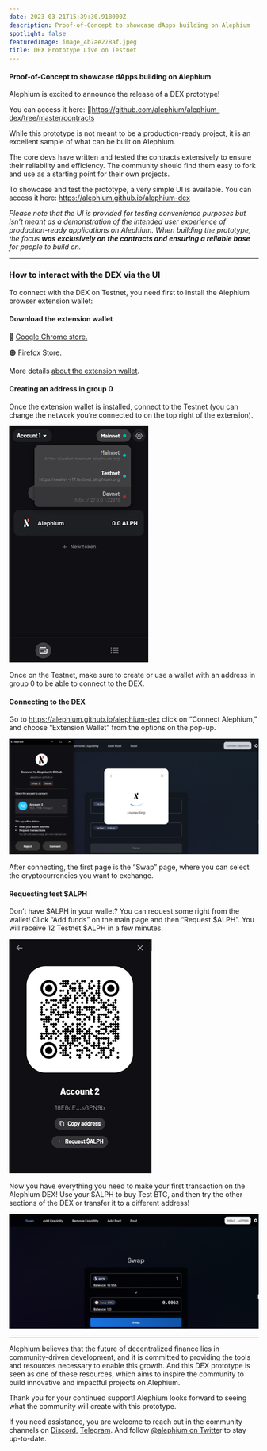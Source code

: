 ```yaml
---
date: 2023-03-21T15:39:30.918000Z
description: Proof-of-Concept to showcase dApps building on Alephium
spotlight: false
featuredImage: image_4b7ae278af.jpeg
title: DEX Prototype Live on Testnet
---
```


#### Proof-of-Concept to showcase dApps building on Alephium

Alephium is excited to announce the release of a DEX prototype!

You can access it here: <a href="https://alephium.github.io/alephium-dex" ></a> 🔗<a href="https://github.com/alephium/alephium-dex/tree/master/contracts" >https://github.com/alephium/alephium-dex/tree/master/contracts</a>

While this prototype is not meant to be a production-ready project, it is an excellent sample of what can be built on Alephium.

The core devs have written and tested the contracts extensively to ensure their reliability and efficiency. The community should find them easy to fork and use as a starting point for their own projects.

To showcase and test the prototype, a very simple UI is available. You can access it here: <a href="https://alephium.github.io/alephium-dex" >https://alephium.github.io/alephium-dex</a>

_Please note that the UI is provided for testing convenience purposes but isn’t meant as a demonstration of the intended user experience of production-ready applications on Alephium. When building the prototype, the focus_ **_was exclusively on the contracts and ensuring a reliable base_** _for people to build on._

---

### How to interact with the DEX via the UI

To connect with the DEX on Testnet, you need first to install the Alephium browser extension wallet:

#### **Download the extension wallet**

🔵 <a href="https://chrome.google.com/webstore/detail/alephium-extension-wallet/gdokollfhmnbfckbobkdbakhilldkhcj" >Google Chrome store.</a>

🟠 <a href="https://addons.mozilla.org/en-US/firefox/addon/alephiumextensionwallet/" >Firefox Store.</a>

More details <a href="https://medium.com/@alephium/alephium-launches-browser-extension-wallet-706dfeda98f5" >about the extension wallet</a>.

#### Creating an address in group 0

Once the extension wallet is installed, connect to the Testnet (you can change the network you’re connected to on the top right of the extension).

![](image_6d5fb61884.png)

Once on the Testnet, make sure to create or use a wallet with an address in group 0 to be able to connect to the DEX.

#### Connecting to the DEX

Go to <a href="https://alephium.github.io/alephium-dex" >https://alephium.github.io/alephium-dex</a> click on “Connect Alephium,” and choose “Extension Wallet” from the options on the pop-up.

![](image_4bba1797a4.jpg)

After connecting, the first page is the “Swap” page, where you can select the cryptocurrencies you want to exchange.

#### Requesting test \$ALPH

Don’t have \$ALPH in your wallet? You can request some right from the wallet! Click “Add funds” on the main page and then “Request \$ALPH”. You will receive 12 Testnet \$ALPH in a few minutes.

![](image_7be11ad809.png)

Now you have everything you need to make your first transaction on the Alephium DEX! Use your \$ALPH to buy Test BTC, and then try the other sections of the DEX or transfer it to a different address!

![](image_6a5090c43c.jpg)

---

Alephium believes that the future of decentralized finance lies in community-driven development, and it is committed to providing the tools and resources necessary to enable this growth. And this DEX prototype is seen as one of these resources, which aims to inspire the community to build innovative and impactful projects on Alephium.

Thank you for your continued support! Alephium looks forward to seeing what the community will create with this prototype.

If you need assistance, you are welcome to reach out in the community channels on [Discord](/discord), <a href="https://t.me/alephiumgroup" >Telegram</a>. And follow <a href="https://twitter.com/alephium" >@alephium on Twitte</a>r to stay up-to-date.
